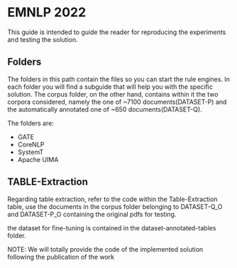 # EMNLP 2022

This guide is intended to guide the reader for reproducing the experiments and testing the solution.

## Folders

The folders in this path contain the files so you can start the rule engines. In each folder you will find a subguide that will help you with the specific solution.
The corpus folder, on the other hand, contains within it the two corpora considered, namely the one of ~7100 documents(DATASET-P) and the automatically annotated one of ~650 documents(DATASET-Q).

The folders are:

* GATE
* CoreNLP
* SystemT
* Apache UIMA 

## TABLE-Extraction

Regarding table extraction, refer to the code within the Table-Extraction table, use the documents in the corpus folder belonging to DATASET-Q_O and DATASET-P_O containing the original pdfs for testing.

the dataset for fine-tuning is contained in the dataset-annotated-tables folder.

NOTE: We will totally provide the code of the implemented solution following the publication of the work